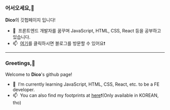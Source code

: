 ### 어서오세요,👋

**Dico**의 깃헙페이지 입니다! 
- 🌱 &nbsp;프론트엔드 개발자를 꿈꾸며 JavaScript, HTML, CSS, React 등을 공부하고 있습니다.
- 📫 &nbsp;<a href="https://velog.io/@grinding_hannah" target="_blank">여기</a>를 클릭하시면 블로그를 방문할 수 있어요❗️

----------------------------------------------------------------------------------------------
### Greetings,👋
 
Welcome to **Dico**'s github page!
- 🌱 &nbsp;I’m currently learning JavaScript, HTML, CSS, React, etc. to be a FE developer.  
- 📫 &nbsp;You can also find my footprints at <a href="https://velog.io/@grinding_hannah" target="_blank">here</a>❗️(Only available in KOREAN, tho)
<!--
**ha3158987/ha3158987** is a ✨ _special_ ✨ repository because its `README.md` (this file) appears on your GitHub profile.

Here are some ideas to get you started:

- 🔭 I’m currently working on ...
- 🌱 I’m currently learning ...
- 👯 I’m looking to collaborate on ...
- 🤔 I’m looking for help with ...
- 💬 Ask me about ...
- 📫 How to reach me: ...
- 😄 Pronouns: ...
- ⚡ Fun fact: ...
-->
